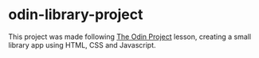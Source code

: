 # odin-library-project

This project was made following [The Odin Project](https://www.theodinproject.com/) lesson, creating a small library app using HTML, CSS and Javascript.


